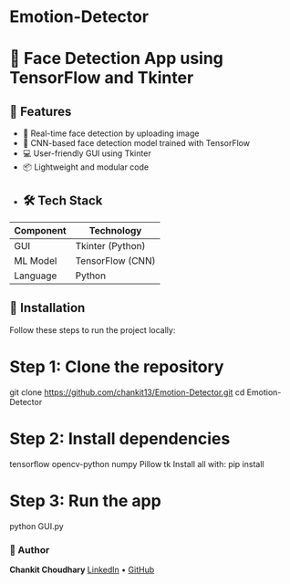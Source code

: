 # Emotion-Detector
# 🧠 Face Detection App using TensorFlow and Tkinter
## 🚀 Features
- 🎯 Real-time face detection by uploading image
- 🧠 CNN-based face detection model trained with TensorFlow
- 💻 User-friendly GUI using Tkinter
- 📦 Lightweight and modular code
- ## 🛠 Tech Stack

| Component   | Technology       |
|-------------|------------------|
| GUI         | Tkinter (Python) |
| ML Model    | TensorFlow (CNN) |
| Language    | Python           |
## 🔧 Installation
Follow these steps to run the project locally:
# Step 1: Clone the repository
git clone https://github.com/chankit13/Emotion-Detector.git
cd Emotion-Detector
# Step 2: Install dependencies
tensorflow
opencv-python
numpy
Pillow
tk
Install all with: pip install
# Step 3: Run the app
python GUI.py

### 🙌 Author
**Chankit Choudhary** 
[LinkedIn](https://www.linkedin.com/in/chankit-choudhary-b26116253/) • [GitHub](https://github.com/Chankit13)
